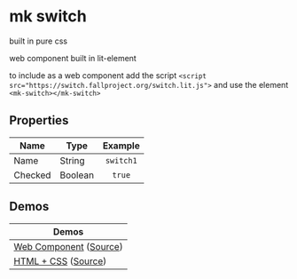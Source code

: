 # mk switch
built in pure css

web component built in lit-element

to include as a web component add the script `<script src="https://switch.fallproject.org/switch.lit.js">`
and use the element `<mk-switch></mk-switch>`

## Properties

| **Name** | **Type** | **Example** |
| -------- | -------- | :---------: |
| Name     | String   |  `switch1`  |
| Checked  | Boolean  |   `true`    |

## Demos
| Demos                                                                                       |
| ------------------------------------------------------------------------------------------  |
| [Web Component](https://switch.fallproject.org/switch.lit.html) ([Source](switch.lit.html)) |
| [HTML + CSS](https://switch.fallproject.org/index.html) ([Source](index.html))              |
